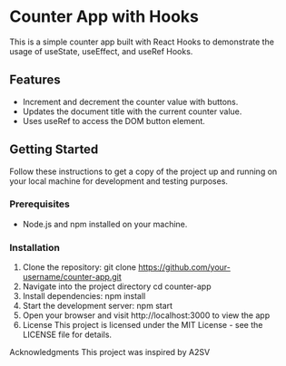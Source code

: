 # Counter App with Hooks

This is a simple counter app built with React Hooks to demonstrate the usage of useState, useEffect, and useRef Hooks.

## Features

- Increment and decrement the counter value with buttons.
- Updates the document title with the current counter value.
- Uses useRef to access the DOM button element.

## Getting Started

Follow these instructions to get a copy of the project up and running on your local machine for development and testing purposes.

### Prerequisites

- Node.js and npm installed on your machine.

### Installation

1. Clone the repository:
   git clone https://github.com/your-username/counter-app.git
2. Navigate into the project directory
   cd counter-app
3. Install dependencies:
   npm install
4. Start the development server:
   npm start
5. Open your browser and visit http://localhost:3000 to view the app
6. License
This project is licensed under the MIT License - see the LICENSE file for details.

Acknowledgments
This project was inspired by A2SV
